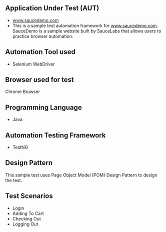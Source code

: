 ## Application Under Test (AUT)
- www.saucedemo.com
- This is a sample test automation framework for www.saucedemo.com. 
SauceDemo is a sample website built by SauceLabs that allows users to practice browser automation.

## Automation Tool used
- Selenium WebDriver

## Browser used for test
Chrome Browser

## Programming Language
- Java

## Automation Testing Framework
- TestNG

## Design Pattern
This sample test uses Page Object Model (POM) Design Pattern to design the test.

## Test Scenarios
- Login
- Adding To Cart
- Checking Out
- Logging Out